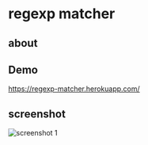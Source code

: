 # regexp matcher

## about

## Demo
https://regexp-matcher.herokuapp.com/

## screenshot

![screenshot 1](../master/screenshots/1.png)
